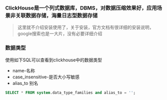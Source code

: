 
### ClickHouse是一个列式数据库，DBMS，对数据压缩效果好，应用场景非关联数据存储，海量日志型数据存储

> 这里就不介绍安装使用了，关于安装，官方文档有很详细的安装说明，google搜索也是一大片，没有必要详细介绍

### 数据类型
使用如下SQL可以查看到clickhouse中的数据类型
- name-名称
- case_insensitive-是否大小写敏感
- alias_to 别名
```sql
SELECT * FROM system.data_type_families and alias_to = '';
```

